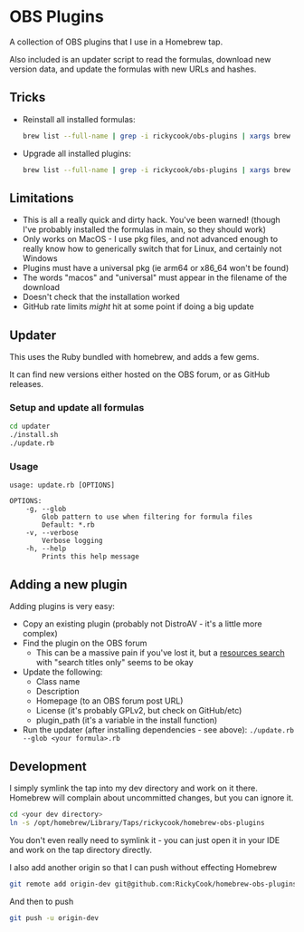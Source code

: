 # OBS Plugins
A collection of OBS plugins that I use in a Homebrew tap.

Also included is an updater script to read the formulas, download new version data,
and update the formulas with new URLs and hashes.

## Tricks

- Reinstall all installed formulas:
  ```bash
  brew list --full-name | grep -i rickycook/obs-plugins | xargs brew reinstall
  ```
- Upgrade all installed plugins:
  ```bash
  brew list --full-name | grep -i rickycook/obs-plugins | xargs brew upgrade
  ```

## Limitations

- This is all a really quick and dirty hack. You've been warned! (though I've probably installed the formulas in main, so they should work)
- Only works on MacOS - I use pkg files, and not advanced enough to really know how to generically switch that for Linux, and certainly not Windows
- Plugins must have a universal pkg (ie arm64 or x86_64 won't be found)
- The words "macos" and "universal" must appear in the filename of the download
- Doesn't check that the installation worked
- GitHub rate limits _might_ hit at some point if doing a big update

## Updater
This uses the Ruby bundled with homebrew, and adds a few gems.

It can find new versions either hosted on the OBS forum, or as GitHub releases.

### Setup and update all formulas

```bash
cd updater
./install.sh
./update.rb
```

### Usage

```
usage: update.rb [OPTIONS]

OPTIONS:
    -g, --glob
        Glob pattern to use when filtering for formula files
        Default: *.rb
    -v, --verbose
        Verbose logging
    -h, --help
        Prints this help message
```

## Adding a new plugin

Adding plugins is very easy:

- Copy an existing plugin (probably not DistroAV - it's a little more complex)
- Find the plugin on the OBS forum
  - This can be a massive pain if you've lost it, but a [resources search](https://obsproject.com/forum/search/?type=resource&c[categories][0]=6&c[title_only]=1) with "search titles only" seems to be okay
- Update the following:
  - Class name
  - Description
  - Homepage (to an OBS forum post URL)
  - License (it's probably GPLv2, but check on GitHub/etc)
  - plugin_path (it's a variable in the install function)
- Run the updater (after installing dependencies - see above): `./update.rb --glob <your formula>.rb`

## Development

I simply symlink the tap into my dev directory and work on it there. Homebrew
will complain about uncommitted changes, but you can ignore it.

```bash
cd <your dev directory>
ln -s /opt/homebrew/Library/Taps/rickycook/homebrew-obs-plugins
```

You don't even really need to symlink it - you can just open it in your IDE and
work on the tap directory directly.

I also add another origin so that I can push without effecting Homebrew

```bash
git remote add origin-dev git@github.com:RickyCook/homebrew-obs-plugins.git
```

And then to push

```bash
git push -u origin-dev
```
